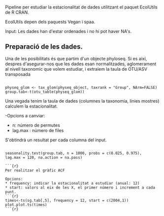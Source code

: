 Pipeline per estudiar la estacionalitat de dades utilitzant el paquet EcolUtils de R CRAN.

EcolUtils depen dels paquests Vegan i spaa.

Input: Les dades han d'estar ordenades i no hi pot haver NA's.

## Preparació de les dades.

Una de les posibilitats és que partim d'un objecte phyloseq. Si es així, despres d'asegurar-nos que les dades esan normalitzades, aglomerament al nivell taxonomic que volem estudiar, i extraiem la taula de OTU/ASV transposada

```{r}

physeq_glom <- tax_glom(physeq_object, taxrank = "Group", NArm=FALSE)
group.tab<-t(otu_table(physeq_glom))

```

Una vegada tenim la taula de dades (columnes la taxonomia, linies mostres) calculem la estacionalitat.

-Opcions a canviar:
* n: número de permutes
* lag.max : número de files

S'obtindrà un resultat per cada columna del input.

```{r}

seasonality.test(group.tab, n = 1000, probs = c(0.025, 0.975),  lag.max = 120, na.action = na.pass)

```{r}
Per realitzar el gràfic ACF

Opcions:
* frequency: indicar la estacionalitat a estudiar (anual: 12)
* start: valors al eix de les X, el primer número i increment a cada punt.
```{r}
times<-ts(sg.tab[,5], frequency = 12, start = c(2004,1))
plot.plot.ts(times)
```{r}
